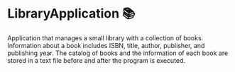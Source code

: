 # LibraryApplication 📚
Application that manages a small library with a collection of books. Information about a book includes ISBN, title, author, publisher, and publishing year. The catalog of books and the information of each book are stored in a text file before and after the program is executed.
